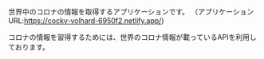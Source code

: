 世界中のコロナの情報を取得するアプリケーションです。
（アプリケーションURL:https://cocky-volhard-6950f2.netlify.app/)

コロナの情報を習得するためには、世界のコロナ情報が載っているAPIを利用しております。
